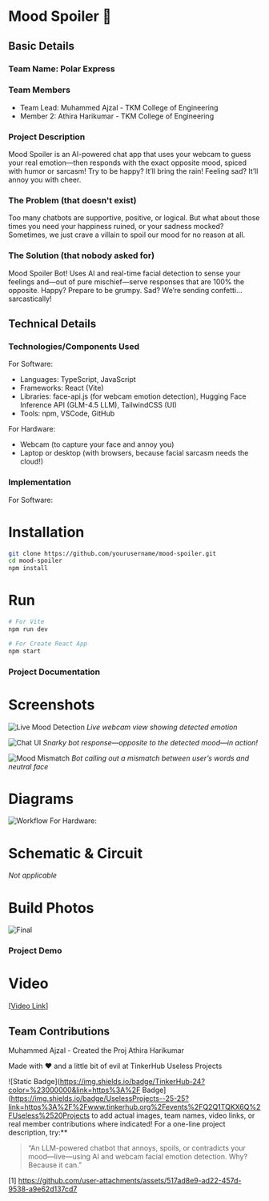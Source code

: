 # Mood Spoiler 🤖

## Basic Details

### Team Name: Polar Express

### Team Members
- Team Lead: Muhammed Ajzal - TKM College of Engineering
- Member 2: Athira Harikumar - TKM College of Engineering

### Project Description
Mood Spoiler is an AI-powered chat app that uses your webcam to guess your real emotion—then responds with the exact opposite mood, spiced with humor or sarcasm! Try to be happy? It’ll bring the rain! Feeling sad? It’ll annoy you with cheer.

### The Problem (that doesn't exist)
Too many chatbots are supportive, positive, or logical. But what about those times you need your happiness ruined, or your sadness mocked? Sometimes, we just crave a villain to spoil our mood for no reason at all.

### The Solution (that nobody asked for)
Mood Spoiler Bot! Uses AI and real-time facial detection to sense your feelings and—out of pure mischief—serve responses that are 100% the opposite. Happy? Prepare to be grumpy. Sad? We’re sending confetti... sarcastically!

## Technical Details

### Technologies/Components Used

For Software:
- Languages: TypeScript, JavaScript
- Frameworks: React (Vite)
- Libraries: face-api.js (for webcam emotion detection), Hugging Face Inference API (GLM-4.5 LLM), TailwindCSS (UI)
- Tools: npm, VSCode, GitHub

For Hardware:
- Webcam (to capture your face and annoy you)
- Laptop or desktop (with browsers, because facial sarcasm needs the cloud!)

### Implementation

For Software:

# Installation
```bash
git clone https://github.com/yourusername/mood-spoiler.git
cd mood-spoiler
npm install
```

# Run
```bash
# For Vite
npm run dev

# For Create React App
npm start
```

### Project Documentation

# Screenshots

![Live Mood Detection](/assets/detection.png)
*Live webcam view showing detected emotion*

![Chat UI](/assets/chat.png)
*Snarky bot response—opposite to the detected mood—in action!*

![Mood Mismatch](/assets/Mismatch.png)
*Bot calling out a mismatch between user’s words and neutral face*

# Diagrams

![Workflow](/assets/workflow.png)
For Hardware:

# Schematic & Circuit

*Not applicable*

# Build Photos

![Final](/assets/Final.png)

### Project Demo

# Video
[[Video Link](https://drive.google.com/file/d/1kaLyh-s5DMNdbjFzG4dOWZzWujPadLIO/view?usp=sharing)]


## Team Contributions
Muhammed Ajzal - Created the Proj
Athira Harikumar

Made with ❤️ and a little bit of evil at TinkerHub Useless Projects

![Static Badge](https://img.shields.io/badge/TinkerHub-24?color=%23000000&link=https%3A%2F Badge](https://img.shields.io/badge/UselessProjects--25-25?link=https%3A%2F%2Fwww.tinkerhub.org%2Fevents%2FQ2Q1TQKX6Q%2FUseless%2520Projects to add actual images, team names, video links, or real member contributions where indicated! For a one-line project description, try:**

> “An LLM-powered chatbot that annoys, spoils, or contradicts your mood—live—using AI and webcam facial emotion detection. Why? Because it can.”

[1] https://github.com/user-attachments/assets/517ad8e9-ad22-457d-9538-a9e62d137cd7